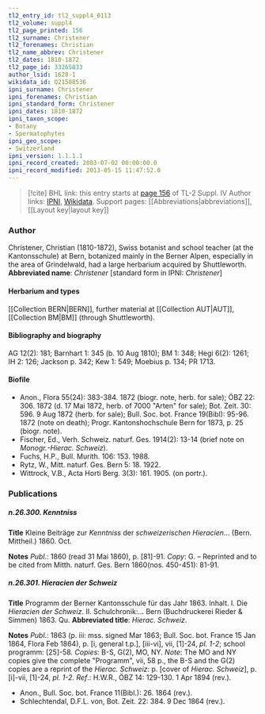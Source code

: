 ```yaml
---
tl2_entry_id: tl2_suppl4_0113
tl2_volume: suppl4
tl2_page_printed: 156
tl2_surname: Christener
tl2_forenames: Christian
tl2_name_abbrev: Christener
tl2_dates: 1810-1872
tl2_page_id: 33265833
author_lsid: 1628-1
wikidata_id: Q21508536
ipni_surname: Christener
ipni_forenames: Christian
ipni_standard_form: Christener
ipni_dates: 1810-1872
ipni_taxon_scope: 
- Botany
- Spermatophytes
ipni_geo_scope: 
- Switzerland
ipni_version: 1.1.1.1
ipni_record_created: 2003-07-02 00:00:00.0
ipni_record_modified: 2013-05-15 11:47:52.0
---
```


> [!cite] BHL link: this entry starts at [page 156](https://www.biodiversitylibrary.org/page/33265833) of TL-2 Suppl. IV
> Author links: [IPNI](https://www.ipni.org/a/1628-1), [Wikidata](https://www.wikidata.org/wiki/Q21508536). Support pages: [[Abbreviations|abbreviations]], [[Layout key|layout key]]

### Author

Christener, Christian (1810-1872), Swiss botanist and school teacher (at the Kantonsschule) at Bern, botanized mainly in the Berner Alpen, especially in the area of Grindelwald, had a large herbarium acquired by Shuttleworth. 
**Abbreviated name**: *Christener* \[standard form in IPNI: *Christener*\]

#### Herbarium and types

[[Collection BERN|BERN]], further material at [[Collection AUT|AUT]], [[Collection BM|BM]] (through Shuttleworth).

#### Bibliography and biography

AG 12(2): 181; Barnhart 1: 345 (b. 10 Aug 1810); BM 1: 348; Hegi 6(2): 1261; IH 2: 126; Jackson p. 342; Kew 1: 549; Moebius p. 134; PR 1713.

#### Biofile

- Anon., Flora 55(24): 383-384. 1872 (biogr. note, herb. for sale); ÖBZ 22: 306. 1872 (d. 17 Mai 1872, herb. of 7000 "Arten" for sale); Bot. Zeit. 30: 596. 9 Aug 1872 (herb. for sale); Bull. Soc. bot. France 19(Bibl): 95-96. 1872 (note on death); Progr. Kantonshochschule Bern for 1873, p. 25 (biogr. note).
- Fischer, Ed., Verh. Schweiz. naturf. Ges. 1914(2): 13-14 (brief note on *Monogr.-Hierac. Schweiz*).
- Fuchs, H.P., Bull. Murith. 106: 153. 1988.
- Rytz, W., Mitt. naturf. Ges. Bern 5: 18. 1922.
- Wittrock, V.B., Acta Horti Berg. 3(3): 161. 1905. (on portr.).

### Publications

##### n.26.300. Kenntniss

**Title**
Kleine Beiträge zur *Kenntniss* der *schweizerischen Hieracien*... (Bern. Mittheil.) 1860. Oct.

**Notes**
*Publ*.: 1860 (read 31 Mai 1860), p. \[81\]-91. *Copy*: G. – Reprinted and to be cited from Mitth. naturf. Ges. Bern 1860(nos. 450-451): 81-91.

##### n.26.301. Hieracien der Schweiz

**Title**
Programm der Berner Kantonsschule für das Jahr 1863. Inhalt. I. Die *Hieracien der Schweiz*. II. Schulchronik:... Bern (Buchdruckerei Rieder & Simmen) 1863. Qu.
**Abbreviated title**: *Hierac. Schweiz*.

**Notes**
*Publ*.: 1863 (p. iii: mss. signed Mar 1863; Bull. Soc. bot. France 15 Jan 1864, Flora Feb 1864), p. \[i, general t.p.\], \[iii-vi\], vii, \[1\]-24, *pl. 1-2*; school programm: \[25\]-58. *Copies*: B-S, G(2), MO, NY.
*Note*: The MO and NY copies give the complete "Programm", vii, 58 p., the B-S and the G(2) copies are a reprint of the *Hierac. Schweiz*: p. \[cover of *Hierac. Schweiz*\], p. \[i\]-vii, \[1\]-24, *pl. 1-2.*
*Ref*.: H.W.R., ÖBZ 14: 129-130. 1 Apr 1894 (rev.).
- Anon., Bull. Soc. bot. France 11(Bibl.): 26. 1864 (rev.).
- Schlechtendal, D.F.L. von, Bot. Zeit. 22: 384. 9 Dec 1864 (rev.).

